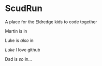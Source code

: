 # ScudRun
A place for the Eldredge kids to code together

Martin is in

Luke is *also* in

*Luke* I love github

Dad is *so* in...

